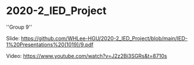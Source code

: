 # 2020-2_IED_Project
''Group 9''

Slide: https://github.com/WHLee-HGU/2020-2_IED_Project/blob/main/IED-1%20Presentations%20(1019)/9.pdf

Video: https://www.youtube.com/watch?v=J2z2Bi3SGRs&t=8710s
